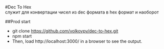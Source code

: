 #Dec To Hex  
служит для конвертации чисел из dec формата в hex формат и наоборот  
 
##Prod start

* git clone https://github.com/volkovpv/dec-to-hex.git  
* npm start  
* Then, load http://localhost:3000/ in a browser to see the output.